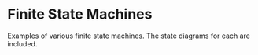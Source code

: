 # Finite State Machines
Examples of various finite state machines. The state diagrams for each are included.
